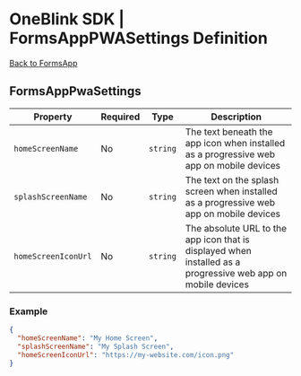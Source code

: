 # OneBlink SDK | FormsAppPWASettings Definition

[Back to FormsApp](./README.md)

## FormsAppPwaSettings

| Property            | Required | Type     | Description                                                                                                  |
| ------------------- | -------- | -------- | ------------------------------------------------------------------------------------------------------------ |
| `homeScreenName`    | No       | `string` | The text beneath the app icon when installed as a progressive web app on mobile devices                      |
| `splashScreenName`  | No       | `string` | The text on the splash screen when installed as a progressive web app on mobile devices                      |
| `homeScreenIconUrl` | No       | `string` | The absolute URL to the app icon that is displayed when installed as a progressive web app on mobile devices |

### Example

```JSON
{
  "homeScreenName": "My Home Screen",
  "splashScreenName": "My Splash Screen",
  "homeScreenIconUrl": "https://my-website.com/icon.png"
}
```

